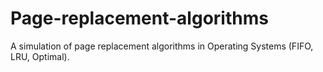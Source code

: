 # Page-replacement-algorithms
A simulation of page replacement algorithms in Operating Systems (FIFO, LRU, Optimal).
